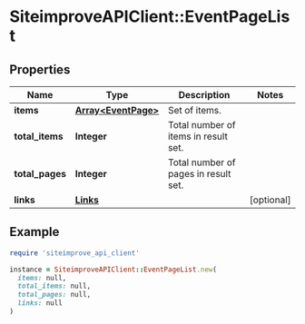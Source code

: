 # SiteimproveAPIClient::EventPageList

## Properties

| Name | Type | Description | Notes |
| ---- | ---- | ----------- | ----- |
| **items** | [**Array&lt;EventPage&gt;**](EventPage.md) | Set of items. |  |
| **total_items** | **Integer** | Total number of items in result set. |  |
| **total_pages** | **Integer** | Total number of pages in result set. |  |
| **links** | [**Links**](Links.md) |  | [optional] |

## Example

```ruby
require 'siteimprove_api_client'

instance = SiteimproveAPIClient::EventPageList.new(
  items: null,
  total_items: null,
  total_pages: null,
  links: null
)
```

